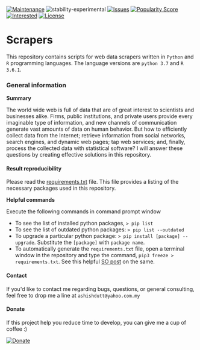 [![Maintenance](https://img.shields.io/badge/Maintained%3F-yes-green.svg)](https://github.com/duttashi/scrapers/graphs/commit-activity) 
![stability-experimental](https://img.shields.io/badge/stability-experimental-orange.svg)
[![Issues](https://img.shields.io/github/issues/duttashi/scrapers.svg)](https://github.com/duttashi/scrapers/issues?q=is%3Aopen+is%3Aissue)
[![Popularity Score](https://img.shields.io/github/forks/duttashi/scrapers.svg)](https://github.com/duttashi/scrapers/network/members)
[![Interested](https://img.shields.io/github/stars/duttashi/scrapers.svg)](https://github.com/duttashi/scrapers/stargazers)
[![License](https://img.shields.io/github/license/duttashi/scrapers.svg)](https://github.com/duttashi/scrapers/blob/master/LICENSE)

# Scrapers
This repository contains scripts for web data scrapers written in `Python` and `R` programming languages. The language versions are `python 3.7` and `R 3.6.1`.

### General information

**Summary**

The world wide web is full of data that are of great interest to scientists and businesses alike. Firms, public institutions, and private users provide every imaginable type of information, and new channels of communication generate vast amounts of data on human behavior. But how to efficiently collect data from the Internet; retrieve information from social networks, search engines, and dynamic web pages; tap web services; and, finally, process the collected data with statistical software? I will answer these questions by creating effective solutions in this repository.

#### Result reproducibility

Please read the [requirements.txt](https://github.com/duttashi/scrapers/blob/master/requirements.txt) file. This file provides a listing of the necessary packages used in this repository. 

**Helpful commands**

Execute the following commands in command prompt window

- To see the list of installed python packages, `> pip list`
- To see the list of outdated python packages: `> pip list --outdated`
- To upgrade a particular python package: `> pip install [package] --upgrade`. Substitute the `[package]` with `package name`.
- To automatically generate the `requirements.txt` file, open a terminal window in the repository and type the command, `pip3 freeze > requirements.txt`. See this helpful [SO post](https://stackoverflow.com/questions/31684375/automatically-create-requirements-txt) on the same. 

#### Contact
If you'd like to contact me regarding bugs, questions, or general consulting, feel free to drop me a line at `ashishdutt@yahoo.com.my`

#### Donate

If this project help you reduce time to develop, you can give me a cup of coffee :)

[![Donate](https://img.shields.io/badge/Donate-PayPal-green.svg)](https://www.paypal.me/ashishdutt)